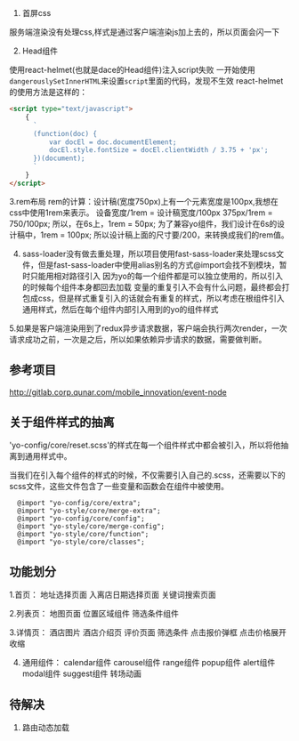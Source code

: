 1. 首屏css

  服务端渲染没有处理css,样式是通过客户端渲染js加上去的，所以页面会闪一下

2. Head组件

使用react-helmet(也就是dace的Head组件)注入script失败
  一开始使用`dangerouslySetInnerHTML`来设置`script`里面的代码，发现不生效
  react-helmet的使用方法是这样的：
  ```html
  <script type="text/javascript">
      {
        `
        (function(doc) {
            var docEl = doc.documentElement;
            docEl.style.fontSize = docEl.clientWidth / 3.75 + 'px';
        })(document);
        `
      }
  </script>
  ```
3.rem布局
  rem的计算：设计稿(宽度750px)上有一个元素宽度是100px,我想在css中使用1rem来表示。
  设备宽度/1rem = 设计稿宽度/100px
  375px/1rem = 750/100px;
  所以，在6s上，1rem = 50px;
  为了兼容yo组件，我们设计在6s的设计稿中，1rem = 100px;
  所以设计稿上面的尺寸要/200，来转换成我们的rem值。

4. sass-loader没有做去重处理，所以项目使用fast-sass-loader来处理scss文件，但是fast-sass-loader中使用alias别名的方式@import会找不到模块，暂时只能用相对路径引入
因为yo的每一个组件都是可以独立使用的，所以引入的时候每个组件本身都回去加载
变量的重复引入不会有什么问题，最终都会打包成css，但是样式重复引入的话就会有重复的样式，所以考虑在根组件引入通用样式，然后在每个组件内部引入用到的yo的组件样式

5.如果是客户端渲染用到了redux异步请求数据，客户端会执行两次render，一次请求成功之前，一次是之后，所以如果依赖异步请求的数据，需要做判断。

## 参考项目
http://gitlab.corp.qunar.com/mobile_innovation/event-node




## 关于组件样式的抽离
'yo-config/core/reset.scss'的样式在每一个组件样式中都会被引入，所以将他抽离到通用样式中。

当我们在引入每个组件的样式的时候，不仅需要引入自己的.scss，还需要以下的scss文件，这些文件包含了一些变量和函数会在组件中被使用。
```less
  @import "yo-config/core/extra";
  @import "yo-style/core/merge-extra";
  @import "yo-config/core/config";
  @import "yo-style/core/merge-config";
  @import "yo-style/core/function";
  @import "yo-style/core/classes";
```
## 功能划分

1.首页：
  地址选择页面
  入离店日期选择页面
  关键词搜索页面

2.列表页：
  地图页面
  位置区域组件
  筛选条件组件

3.详情页：
  酒店图片
  酒店介绍页
  评价页面
  筛选条件
  点击报价弹框
  点击价格展开收缩

4. 通用组件：
    calendar组件
    carousel组件
    range组件
    popup组件
    alert组件
    modal组件
    suggest组件
    转场动画

## 待解决
1. 路由动态加载

